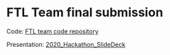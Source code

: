 # FTL Team final submission

Code: [FTL team code repository](https://github.com/Female-Tech-Leaders-Hackathons/intro-to-robotics)

Presentation: [2020_Hackathon_SlideDeck](https://drive.google.com/file/d/1MjQXlloXd54yrHOgCsZ9DyoZChwTMxUz/view?usp=sharing)